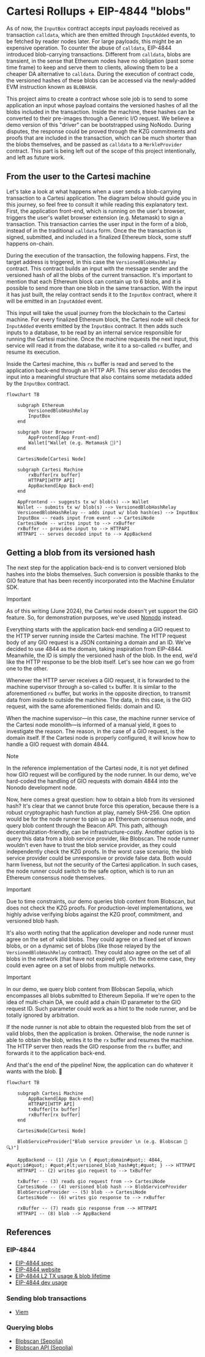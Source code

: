 # Cartesi Rollups + EIP-4844 "blobs"

As of now, the `InputBox` contract accepts input payloads received as transaction `calldata`, which are then emitted through `InputAdded` events, to be fetched by reader nodes later.
For large payloads, this might be an expensive operation.
To counter the abuse of `calldata`, EIP-4844 introduced blob-carrying transactions. Different from `calldata`, blobs are transient, in the sense that Ethereum nodes have no obligation (past some time frame) to keep and serve them to clients, allowing them to be a cheaper DA alternative to `calldata`.
During the execution of contract code, the versioned hashes of these blobs can be accessed via the newly-added EVM instruction known as `BLOBHASH`.

This project aims to create a contract whose sole job is to send to some application an input whose payload contains the versioned hashes of all the blobs included in the transaction. Inside the machine, these hashes can be converted to their pre-images through a Generic I/O request. We believe a demo version of this "driver" can be bootstrapped using NoNodo.
During disputes, the response could be proved through the KZG commitments and proofs that are included in the transaction, which can be much shorter than the blobs themselves, and be passed as `calldata` to a `MerkleProvider` contract. This part is being left out of the scope of this project intentionally, and left as future work.

## From the user to the Cartesi machine

Let's take a look at what happens when a user sends a blob-carrying transaction to a Cartesi application.
The diagram below should guide you in this journey, so feel free to consult it while reading this explanatory text.
First, the application front-end, which is running on the user's browser, triggers the user's wallet browser extension (e.g. Metamask) to sign a transaction.
This transaction carries the user input in the form of a blob, instead of in the traditional `calldata` form.
Once the the transaction is signed, submitted, and included in a finalized Ethereum block, some stuff happens on-chain.

During the execution of the transaction, the following happens.
First, the target address is triggered, in this case the `VersionedBlobHashRelay` contract.
This contract builds an input with the message sender and the versioned hash of all the blobs of the current transaction.
It's important to mention that each Ethereum block can contain up to 6 blobs, and it is possible to send more than one blob in the same transaction.
With the input it has just built, the relay contract sends it to the `InputBox` contract, where it will be emitted in an `InputAdded` event.

This input will take the usual journey from the blockchain to the Cartesi machine.
For every finalized Ethereum block, the Cartesi node will check for `InputAdded` events emitted by the `InputBox` contract.
It then adds such inputs to a database, to be read by an internal service responsible for running the Cartesi machine.
Once the machine requests the next input, this service will read it from the database, write it to a so-called `rx` buffer, and resume its execution.

Inside the Cartesi machine, this `rx` buffer is read and served to the application back-end through an HTTP API.
This server also decodes the input into a meaningful structure that also contains some metadata added by the `InputBox` contract.

```mermaid
flowchart TB

    subgraph Ethereum
        VersionedBlobHashRelay
        InputBox
    end

    subgraph User Browser
        AppFrontend[App Front-end]
        Wallet["Wallet (e.g. Metamask 🦊)"]
    end

    CartesiNode[Cartesi Node]

    subgraph Cartesi Machine
        rxBuffer[rx buffer]
        HTTPAPI[HTTP API]
        AppBackend[App Back-end]
    end

    AppFrontend -- suggests tx w/ blob(s) --> Wallet
    Wallet -- submits tx w/ blob(s) --> VersionedBlobHashRelay
    VersionedBlobHashRelay -- adds input w/ blob hash(es) --> InputBox
    InputBox -- reads input from event --> CartesiNode
    CartesiNode -- writes input to --> rxBuffer
    rxBuffer -- provides input to --> HTTPAPI
    HTTPAPI -- serves decoded input to --> AppBackend
```

## Getting a blob from its versioned hash

The next step for the application back-end is to convert versioned blob hashes into the blobs themselves.
Such conversion is possible thanks to the GIO feature that has been recently incorporated into the Machine Emulator SDK.

> [!IMPORTANT]
> As of this writing (June 2024), the Cartesi node doesn't yet support the GIO feature.
> So, for demonstration purposes, we've used [Nonodo](https://github.com/Calindra/nonodo) instead.

Everything starts with the application back-end sending a GIO request to the HTTP server running inside the Cartesi machine.
The HTTP request body of any GIO request is a JSON containing a domain and an ID.
We've decided to use 4844 as the domain, taking inspiration from EIP-4844.
Meanwhile, the ID is simply the versioned hash of the blob.
In the end, we'd like the HTTP response to be the blob itself.
Let's see how can we go from one to the other.

Whenever the HTTP server receives a GIO request, it is forwarded to the machine supervisor through a so-called `tx` buffer.
It is similar to the aforementioned `rx` buffer, but works in the opposite direction, to transmit data from inside to outside the machine.
The data, in this case, is the GIO request, with the same aforementioned fields: domain and ID.

When the machine supervisor—in this case, the machine runner service of the Cartesi node monolith—is informed of a manual yield, it goes to investigate the reason.
The reason, in the case of a GIO request, is the domain itself.
If the Cartesi node is properly configured, it will know how to handle a GIO request with domain 4844.

> [!NOTE]
> In the reference implementation of the Cartesi node, it is not yet defined how GIO request will be configured by the node runner.
> In our demo, we've hard-coded the handling of GIO requests with domain 4844 into the Nonodo development node.

Now, here comes a great question: how to obtain a blob from its versioned hash?
It's clear that we cannot brute force this operation, because there is a robust cryptographic hash function at play, namely SHA-256.
One option would be for the node runner to spin up an Ethereum consensus node, and query blob content through the Beacon API.
This path, although decentralization-friendly, can be infrastructure-costly.
Another option is to query this data from a blob service provider, like Blobscan.
The node runner wouldn't even have to trust the blob service provider, as they could independently check the KZG proofs.
In the worst case scenario, the blob service provider could be unresponsive or provide false data.
Both would harm liveness, but not the security of the Cartesi application.
In such cases, the node runner could switch to the safe option, which is to run an Ethereum consensus node themselves.

> [!IMPORTANT]
> Due to time constraints, our demo queries blob content from Blobscan, but does not check the KZG proofs.
> For production-level implementations, we highly advise verifying blobs against the KZG proof, commitment, and versioned blob hash.

It's also worth noting that the application developer and node runner must agree on the set of valid blobs.
They could agree on a fixed set of known blobs, or on a dynamic set of blobs (like those relayed by the `VersionedBlobHashRelay` contract).
They could also agree on the set of all blobs in the network (that have not expired yet).
On the extreme case, they could even agree on a set of blobs from multiple networks.

> [!IMPORTANT]
> In our demo, we query blob content from Blobscan Sepolia, which encompasses all blobs submitted to Ethereum Sepolia.
> If we're open to the idea of multi-chain DA, we could add a chain ID parameter to the GIO request ID.
> Such parameter could work as a hint to the node runner, and be totally ignored by arbitration.

If the node runner is not able to obtain the requested blob from the set of valid blobs, then the application is broken.
Otherwise, the node runner is able to obtain the blob, writes it to the `rx` buffer and resumes the machine.
The HTTP server then reads the GIO response from the `rx` buffer, and forwards it to the application back-end.

And that's the end of the pipeline! Now, the application can do whatever it wants with the blob. 🫧

```mermaid
flowchart TB

    subgraph Cartesi Machine
        AppBackend[App Back-end]
        HTTPAPI[HTTP API]
        txBuffer[tx buffer]
        rxBuffer[rx buffer]
    end

    CartesiNode[Cartesi Node]

    BlobServiceProvider["Blob service provider \n (e.g. Blobscan 🫧🔍)"]

    AppBackend -- (1) /gio \n { #quot;domain#quot;: 4844, #quot;id#quot;: #quot;#lt;versioned_blob_hash#gt;#quot; } --> HTTPAPI
    HTTPAPI -- (2) writes gio request to --> txBuffer

    txBuffer -- (3) reads gio request from --> CartesiNode
    CartesiNode -- (4) versioned blob hash --> BlobServiceProvider
    BlobServiceProvider -- (5) blob --> CartesiNode
    CartesiNode -- (6) writes gio response to --> rxBuffer

    rxBuffer -- (7) reads gio response from --> HTTPAPI
    HTTPAPI -- (8) blob --> AppBackend
```

## References

### EIP-4844

- [EIP-4844 spec](https://eips.ethereum.org/EIPS/eip-4844)
- [EIP-4844 website](https://www.eip4844.com/)
- [EIP-4844 L2 TX usage & blob lifetime](https://hackmd.io/@protolambda/blobs_l2_tx_usage)
- [EIP-4844 dev usage](https://github.com/colinlyguo/EIP-4844-dev-usage)

### Sending blob transactions

- [Viem](https://viem.sh/docs/guides/blob-transactions)

### Querying blobs

- [Blobscan (Sepolia)](https://sepolia.blobscan.com/)
- [Blobscan API (Sepolia)](https://api.sepolia.blobscan.com/)
